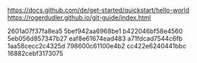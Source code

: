 https://docs.github.com/de/get-started/quickstart/hello-world
https://rogerdudler.github.io/git-guide/index.html

2601a07f37fa8ea5
5bef942aa6968be1
b422046bf58e4560
5eb056d857347b27
eaf8e61674ead483
a71fdcad7544c6fb
1aa58cecc2c4325d
798600c61100e4b2
cc422e6240441bbc
16882cebf3173075